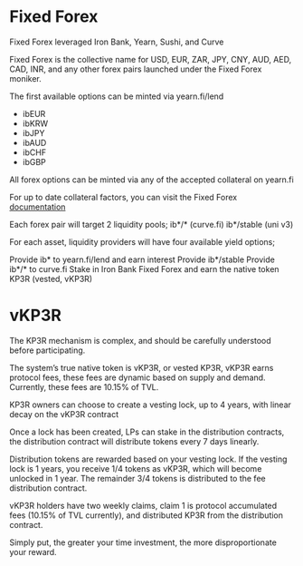 # Fixed Forex

Fixed Forex leveraged Iron Bank, Yearn, Sushi, and Curve

Fixed Forex is the collective name for USD, EUR, ZAR, JPY, CNY, AUD, AED, CAD, INR, and any other forex pairs launched under the Fixed Forex moniker.

The first available options can be minted via yearn.fi/lend

- ibEUR
- ibKRW
- ibJPY
- ibAUD
- ibCHF
- ibGBP

All forex options can be minted via any of the accepted collateral on yearn.fi

For up to date collateral factors, you can visit the Fixed Forex [documentation](https://docs.fixedforex.fi/)

Each forex pair will target 2 liquidity pools;
ib*/* (curve.fi)
ib\*/stable (uni v3)

For each asset, liquidity providers will have four available yield options;

Provide ib* to yearn.fi/lend and earn interest
Provide ib*/stable
Provide ib*/* to curve.fi
Stake in Iron Bank Fixed Forex and earn the native token KP3R (vested, vKP3R)

# vKP3R

The KP3R mechanism is complex, and should be carefully understood before participating.

The system’s true native token is vKP3R, or vested KP3R, vKP3R earns protocol fees, these fees are dynamic based on supply and demand. Currently, these fees are 10.15% of TVL.

KP3R owners can choose to create a vesting lock, up to 4 years, with linear decay on the vKP3R contract

Once a lock has been created, LPs can stake in the distribution contracts, the distribution contract will distribute tokens every 7 days linearly.

Distribution tokens are rewarded based on your vesting lock. If the vesting lock is 1 years, you receive 1/4 tokens as vKP3R, which will become unlocked in 1 year. The remainder 3/4 tokens is distributed to the fee distribution contract.

vKP3R holders have two weekly claims, claim 1 is protocol accumulated fees (10.15% of TVL currently), and distributed KP3R from the distribution contract.

Simply put, the greater your time investment, the more disproportionate your reward.
